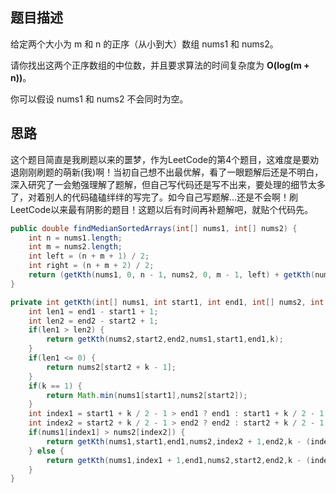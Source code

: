 ## 题目描述

给定两个大小为 m 和 n 的正序（从小到大）数组 nums1 和 nums2。

请你找出这两个正序数组的中位数，并且要求算法的时间复杂度为  **O(log(m + n))**。

你可以假设 nums1 和 nums2 不会同时为空。

## 思路

这个题目简直是我刷题以来的噩梦，作为LeetCode的第4个题目，这难度是要劝退刚刚刷题的萌新(我)啊！当初自己想不出最优解，看了一眼题解后还是不明白，深入研究了一会勉强理解了题解，但自己写代码还是写不出来，要处理的细节太多了，对着别人的代码磕磕绊绊的写完了。如今自己写题解...还是不会啊！刷LeetCode以来最有阴影的题目！这题以后有时间再补题解吧，就贴个代码先。

```java
public double findMedianSortedArrays(int[] nums1, int[] nums2) {
    int n = nums1.length;
    int m = nums2.length;
    int left = (n + m + 1) / 2;
    int right = (n + m + 2) / 2;
    return (getKth(nums1, 0, n - 1, nums2, 0, m - 1, left) + getKth(nums1, 0, n - 1, nums2, 0, m - 1, right)) * 0.5;
}

private int getKth(int[] nums1, int start1, int end1, int[] nums2, int start2, int end2, int k) {
    int len1 = end1 - start1 + 1;
    int len2 = end2 - start2 + 1;
    if(len1 > len2) {
        return getKth(nums2,start2,end2,nums1,start1,end1,k);
    }
    if(len1 <= 0) {
        return nums2[start2 + k - 1];
    }
    if(k == 1) {
        return Math.min(nums1[start1],nums2[start2]);
    }
    int index1 = start1 + k / 2 - 1 > end1 ? end1 : start1 + k / 2 - 1;
    int index2 = start2 + k / 2 - 1 > end2 ? end2 : start2 + k / 2 - 1;
    if(nums1[index1] > nums2[index2]) {
        return getKth(nums1,start1,end1,nums2,index2 + 1,end2,k - (index2 - start2 + 1));
    } else {
        return getKth(nums1,index1 + 1,end1,nums2,start2,end2,k - (index1 - start1 + 1));
    }
}
```

